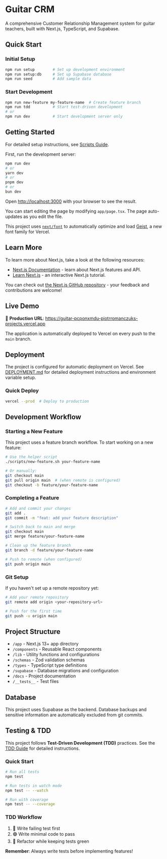 # Guitar CRM

A comprehensive Customer Relationship Management system for guitar teachers, built with Next.js, TypeScript, and Supabase.

## Quick Start

### Initial Setup

```bash
npm run setup        # Set up development environment
npm run setup:db     # Set up Supabase database
npm run seed         # Add sample data
```

### Start Development

```bash
npm run new-feature my-feature-name  # Create feature branch
npm run tdd          # Start test-driven development
# or
npm run dev          # Start development server only
```

## Getting Started

For detailed setup instructions, see [Scripts Guide](./scripts/README.md).

First, run the development server:

```bash
npm run dev
# or
yarn dev
# or
pnpm dev
# or
bun dev
```

Open [http://localhost:3000](http://localhost:3000) with your browser to see the result.

You can start editing the page by modifying `app/page.tsx`. The page auto-updates as you edit the file.

This project uses [`next/font`](https://nextjs.org/docs/app/building-your-application/optimizing/fonts) to automatically optimize and load [Geist](https://vercel.com/font), a new font family for Vercel.

## Learn More

To learn more about Next.js, take a look at the following resources:

- [Next.js Documentation](https://nextjs.org/docs) - learn about Next.js features and API.
- [Learn Next.js](https://nextjs.org/learn) - an interactive Next.js tutorial.

You can check out [the Next.js GitHub repository](https://github.com/vercel/next.js) - your feedback and contributions are welcome!

## Live Demo

🚀 **Production URL**: https://guitar-pcponxmdu-piotrromanczuks-projects.vercel.app

The application is automatically deployed to Vercel on every push to the `main` branch.

## Deployment

The project is configured for automatic deployment on Vercel. See [DEPLOYMENT.md](./DEPLOYMENT.md) for detailed deployment instructions and environment variable setup.

### Quick Deploy

```bash
vercel --prod  # Deploy to production
```

## Development Workflow

### Starting a New Feature

This project uses a feature branch workflow. To start working on a new feature:

```bash
# Use the helper script
./scripts/new-feature.sh your-feature-name

# Or manually:
git checkout main
git pull origin main  # (when remote is configured)
git checkout -b feature/your-feature-name
```

### Completing a Feature

```bash
# Add and commit your changes
git add .
git commit -m "feat: add your feature description"

# Switch back to main and merge
git checkout main
git merge feature/your-feature-name

# Clean up the feature branch
git branch -d feature/your-feature-name

# Push to remote (when configured)
git push origin main
```

### Git Setup

If you haven't set up a remote repository yet:

```bash
# Add your remote repository
git remote add origin <your-repository-url>

# Push for the first time
git push -u origin main
```

## Project Structure

- `/app` - Next.js 13+ app directory
- `/components` - Reusable React components
- `/lib` - Utility functions and configurations
- `/schemas` - Zod validation schemas
- `/types` - TypeScript type definitions
- `/supabase` - Database migrations and configuration
- `/docs` - Project documentation
- `/__tests__` - Test files

## Database

This project uses Supabase as the backend. Database backups and sensitive information are automatically excluded from git commits.

## Testing & TDD

This project follows **Test-Driven Development (TDD)** practices. See the [TDD Guide](./docs/TDD_GUIDE.md) for detailed instructions.

### Quick Start

```bash
# Run all tests
npm test

# Run tests in watch mode
npm test -- --watch

# Run with coverage
npm test -- --coverage
```

### TDD Workflow

1. 🔴 Write failing test first
2. 🟢 Write minimal code to pass
3. 🔵 Refactor while keeping tests green

**Remember**: Always write tests before implementing features!
